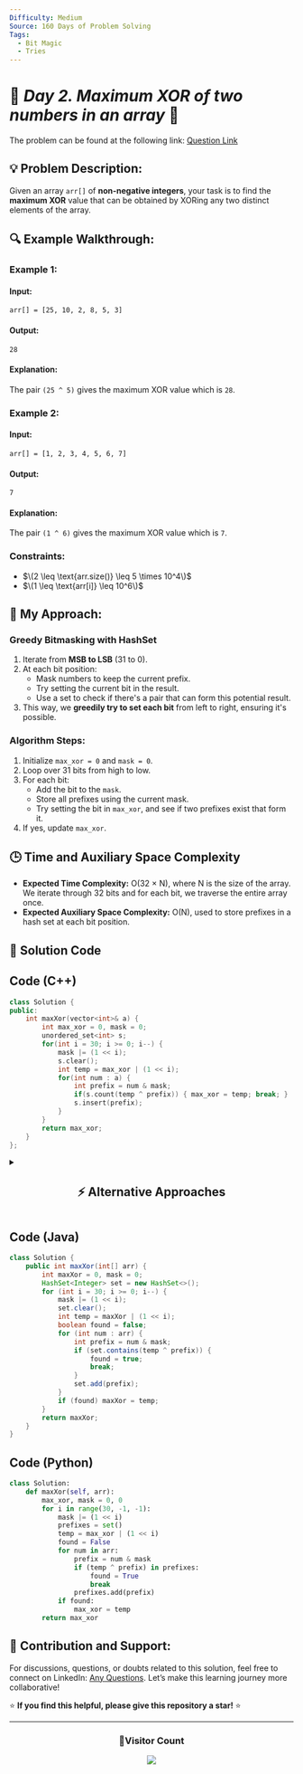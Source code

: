 ```yaml
---
Difficulty: Medium
Source: 160 Days of Problem Solving
Tags:
  - Bit Magic
  - Tries
---
```


# 🚀 _Day 2. Maximum XOR of two numbers in an array_ 🧠


The problem can be found at the following link: [Question Link](https://www.geeksforgeeks.org/batch/gfg-160-problems/track/tries-gfg-160/problem/maximum-xor-of-two-numbers-in-an-array)  

## 💡 **Problem Description:**

Given an array `arr[]` of **non-negative integers**, your task is to find the **maximum XOR** value that can be obtained by XORing any two distinct elements of the array.


## 🔍 **Example Walkthrough:**

### **Example 1:**

#### **Input:**
`arr[] = [25, 10, 2, 8, 5, 3]`

#### **Output:**  
`28`

#### **Explanation:**  
The pair `(25 ^ 5)` gives the maximum XOR value which is `28`.


### **Example 2:**

#### **Input:**
`arr[] = [1, 2, 3, 4, 5, 6, 7]`

#### **Output:**  
`7`

#### **Explanation:**  
The pair `(1 ^ 6)` gives the maximum XOR value which is `7`.


### **Constraints:**  
- $\(2 \leq \text{arr.size()} \leq 5 \times 10^4\)$  
- $\(1 \leq \text{arr[i]} \leq 10^6\)$  


## 🎯 **My Approach:**

### **Greedy Bitmasking with HashSet**
1. Iterate from **MSB to LSB** (31 to 0).
2. At each bit position:
   - Mask numbers to keep the current prefix.
   - Try setting the current bit in the result.
   - Use a set to check if there's a pair that can form this potential result.
3. This way, we **greedily try to set each bit** from left to right, ensuring it's possible.


### **Algorithm Steps:**
1. Initialize `max_xor = 0` and `mask = 0`.
2. Loop over 31 bits from high to low.
3. For each bit:
   - Add the bit to the `mask`.
   - Store all prefixes using the current mask.
   - Try setting the bit in `max_xor`, and see if two prefixes exist that form it.
4. If yes, update `max_xor`.


## 🕒 **Time and Auxiliary Space Complexity**

- **Expected Time Complexity:** O(32 × N), where N is the size of the array. We iterate through 32 bits and for each bit, we traverse the entire array once.
- **Expected Auxiliary Space Complexity:** O(N), used to store prefixes in a hash set at each bit position.

## 📝 **Solution Code**

## **Code (C++)**

```cpp
class Solution {
public:
    int maxXor(vector<int>& a) {
        int max_xor = 0, mask = 0;
        unordered_set<int> s;
        for(int i = 30; i >= 0; i--) {
            mask |= (1 << i);
            s.clear();
            int temp = max_xor | (1 << i);
            for(int num : a) {
                int prefix = num & mask;
                if(s.count(temp ^ prefix)) { max_xor = temp; break; }
                s.insert(prefix);
            }
        }
        return max_xor;
    }
};
```


<details>
<summary><h2 align="center">⚡ Alternative Approaches</h2></summary>

## 📊 **2️⃣ Trie-based Optimal**

### **Algorithm Steps:**
1. **Build a Trie** to store binary representations of numbers (MSB to LSB).
2. **Insert all numbers** into the Trie bit by bit.
3. **Query each number** against the Trie to find the maximum possible XOR by choosing opposite bits greedily.

```cpp
class Solution {
    struct T { T* c[2]{}; } *r = new T;
    void i(int x) {
        T* n = r;
        for (int i = 31; i >= 0; --i) {
            int b = (x >> i) & 1;
            if (!n->c[b]) n->c[b] = new T;
            n = n->c[b];
        }
    }
    int q(int x) {
        T* n = r;
        int m = 0;
        for (int i = 31; i >= 0; --i) {
            int b = (x >> i) & 1;
            if (n->c[1 - b]) m |= 1 << i, n = n->c[1 - b];
            else n = n->c[b];
        }
        return m;
    }
public:
    int maxXor(vector<int>& a) {
        for (int x : a) i(x);
        int res = 0;
        for (int x : a) res = max(res, q(x));
        return res;
    }
};
```


#### 📝 **Complexity Analysis:**
- **Time Complexity:** `O(32n)`  
- **Space Complexity:** `O(32n)` (Trie storage)

#### ✅ **Why This Approach?**
Optimal for large datasets. Uses bitwise Trie to efficiently compute maximum XOR in linear time.


## 📊 **3️⃣ Brute-force (Check All Pairs)**

#### **Algorithm Steps:**
1. Check all possible pairs of elements.
2. Compute XOR for each pair and track the maximum.

```cpp
class Solution {
public:
    int maxXor(vector<int>& a) {
        int max_val = 0;
        for(int i = 0; i < a.size(); i++)
            for(int j = i + 1; j < a.size(); j++)
                max_val = max(max_val, a[i] ^ a[j]);
        return max_val;
    }
};
```

#### 📝 **Complexity Analysis:**
- **Time Complexity:** `O(n²)`  
- **Space Complexity:** `O(1)`

#### ✅ **Why This Approach?**
Simple to implement for small arrays. Avoids complex data structures.

> **Note:** This approach results in **Time Limit Exceeded (TLE)** for large inputs _(fails ~30/1140 test cases due to time constraints)_.



### 🆚 **Comparison of Approaches**

| **Approach**       | ⏱️ **Time Complexity** | 🗂️ **Space Complexity** | ✅ **Pros**                | ⚠️ **Cons**                |
|---------------------|-------------------------|--------------------------|----------------------------|----------------------------|
| **Bitmask Greedy**  | 🟢 `O(31n)`                | 🟡 `O(n)`                   | Balanced speed & memory    | Complex bit manipulation   |
| **Trie-based**      | 🟢 `O(32n)`                | 🟡 `O(32n)`                | Optimal for large datasets | Higher memory usage        |
| **Brute-force**     | 🔴 `O(n²)`                 | 🟢 `O(1)`                   | Simple implementation      | **TLE for large inputs** Impractical for large `n`  |

✅ **Best Choice?**
- **Large Arrays:** Use **Bitmask Greedy** or **Trie-based**.
- **Small Arrays (n ≤ 1e3):** **Brute-force** is acceptable.

</details>

## **Code (Java)**

```java
class Solution {
    public int maxXor(int[] arr) {
        int maxXor = 0, mask = 0;
        HashSet<Integer> set = new HashSet<>();
        for (int i = 30; i >= 0; i--) {
            mask |= (1 << i);
            set.clear();
            int temp = maxXor | (1 << i);
            boolean found = false;
            for (int num : arr) {
                int prefix = num & mask;
                if (set.contains(temp ^ prefix)) {
                    found = true;
                    break;
                }
                set.add(prefix);
            }
            if (found) maxXor = temp;
        }
        return maxXor;
    }
}
```

## **Code (Python)**

```python
class Solution:
    def maxXor(self, arr):
        max_xor, mask = 0, 0
        for i in range(30, -1, -1):
            mask |= (1 << i)
            prefixes = set()
            temp = max_xor | (1 << i)
            found = False
            for num in arr:
                prefix = num & mask
                if (temp ^ prefix) in prefixes:
                    found = True
                    break
                prefixes.add(prefix)
            if found:
                max_xor = temp
        return max_xor
```


## 🎯 **Contribution and Support:**

For discussions, questions, or doubts related to this solution, feel free to connect on LinkedIn: [Any Questions](https://www.linkedin.com/in/patel-hetkumar-sandipbhai-8b110525a/). Let’s make this learning journey more collaborative!

⭐ **If you find this helpful, please give this repository a star!** ⭐

---

<div align="center">
  <h3><b>📍Visitor Count</b></h3>
</div>

<p align="center">
  <img src="https://profile-counter.glitch.me/Hunterdii/count.svg" />
</p>

